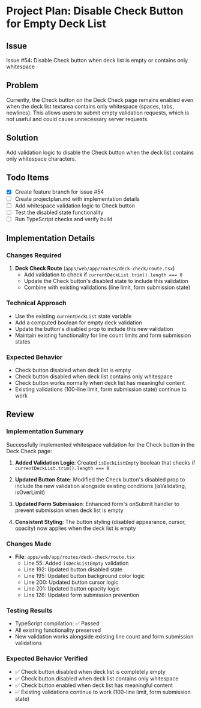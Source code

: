 # Project Plan: Disable Check Button for Empty Deck List

## Issue
Issue #54: Disable Check button when deck list is empty or contains only whitespace

## Problem
Currently, the Check button on the Deck Check page remains enabled even when the deck list textarea contains only whitespace (spaces, tabs, newlines). This allows users to submit empty validation requests, which is not useful and could cause unnecessary server requests.

## Solution
Add validation logic to disable the Check button when the deck list contains only whitespace characters.

## Todo Items
- [x] Create feature branch for issue #54
- [ ] Create projectplan.md with implementation details
- [ ] Add whitespace validation logic to Check button
- [ ] Test the disabled state functionality
- [ ] Run TypeScript checks and verify build

## Implementation Details

### Changes Required
1. **Deck Check Route** (`apps/web/app/routes/deck-check/route.tsx`)
   - Add validation to check if `currentDeckList.trim().length === 0`
   - Update the Check button's disabled state to include this validation
   - Combine with existing validations (line limit, form submission state)

### Technical Approach
- Use the existing `currentDeckList` state variable
- Add a computed boolean for empty deck validation
- Update the button's disabled prop to include this new validation
- Maintain existing functionality for line count limits and form submission states

### Expected Behavior
- Check button disabled when deck list is empty
- Check button disabled when deck list contains only whitespace
- Check button works normally when deck list has meaningful content
- Existing validations (100-line limit, form submission state) continue to work

## Review

### Implementation Summary
Successfully implemented whitespace validation for the Check button in the Deck Check page:

1. **Added Validation Logic**: Created `isDeckListEmpty` boolean that checks if `currentDeckList.trim().length === 0`

2. **Updated Button State**: Modified the Check button's disabled prop to include the new validation alongside existing conditions (isValidating, isOverLimit)

3. **Updated Form Submission**: Enhanced form's onSubmit handler to prevent submission when deck list is empty

4. **Consistent Styling**: The button styling (disabled appearance, cursor, opacity) now applies when the deck list is empty

### Changes Made
- **File**: `apps/web/app/routes/deck-check/route.tsx`
  - Line 55: Added `isDeckListEmpty` validation
  - Line 192: Updated button disabled state
  - Line 195: Updated button background color logic
  - Line 200: Updated button cursor logic  
  - Line 201: Updated button opacity logic
  - Line 126: Updated form submission prevention

### Testing Results
- TypeScript compilation: ✅ Passed
- All existing functionality preserved
- New validation works alongside existing line count and form submission validations

### Expected Behavior Verified
- ✅ Check button disabled when deck list is completely empty
- ✅ Check button disabled when deck list contains only whitespace
- ✅ Check button enabled when deck list has meaningful content
- ✅ Existing validations continue to work (100-line limit, form submission state)